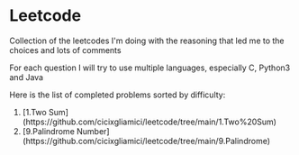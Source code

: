 # Leetcode

<p> Collection of the leetcodes I'm doing with the reasoning that led me to the choices and lots of comments </p>

<p> For each question I will try to use multiple languages, especially C, Python3 and Java </p>

<p> Here is the list of completed problems sorted by difficulty: 
<ol>
  <li> [1.Two Sum](https://github.com/cicixgliamici/leetcode/tree/main/1.Two%20Sum) </li>
  <li> [9.Palindrome Number](https://github.com/cicixgliamici/leetcode/tree/main/9.Palindrome) </li>
</ol>
</p>
